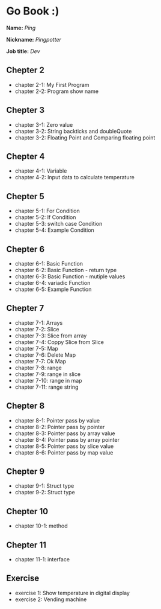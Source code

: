 # Go Book :)

**Name:** *Ping*

**Nickname:** *Pingpotter*

**Job title:** *Dev*

## Chepter 2 ##

* chapter 2-1: My First Program
* chapter 2-2: Program show name

## Chepter 3 ##

* chapter 3-1: Zero value
* chapter 3-2: String backticks and doubleQuote
* chapter 3-2: Floating Point and Comparing floating point

## Chepter 4 ##

* chapter 4-1: Variable
* chapter 4-2: Input data to calculate temperature

## Chepter 5 ##

* chapter 5-1: For Condition
* chapter 5-2: If Condition
* chapter 5-3: switch case Condition
* chapter 5-4: Example Condition

## Chepter 6 ##

* chapter 6-1: Basic Function
* chapter 6-2: Basic Function - return type
* chapter 6-3: Basic Function - mutiple values
* chapter 6-4: variadic Function 
* chapter 6-5: Example Function 

## Chepter 7 ##

* chapter 7-1: Arrays 
* chapter 7-2: Slice 
* chapter 7-3: Slice from array
* chapter 7-4: Coppy Slice from Slice
* chapter 7-5: Map
* chapter 7-6: Delete Map
* chapter 7-7: Ok Map
* chapter 7-8: range
* chapter 7-9: range in slice
* chapter 7-10: range in map
* chapter 7-11: range string

## Chepter 8 ##

* chapter 8-1: Pointer pass by value 
* chapter 8-2: Pointer pass by pointer 
* chapter 8-3: Pointer pass by array value 
* chapter 8-4: Pointer pass by array pointer
* chapter 8-5: Pointer pass by slice value
* chapter 8-6: Pointer pass by map value

## Chepter 9 ##

* chapter 9-1: Struct type
* chapter 9-2: Struct type


## Chepter 10 ##
* chapter 10-1: method

## Chepter 11 ##
* chapter 11-1: interface



## Exercise ##

* exercise 1: Show temperature in digital display
* exercise 2: Vending machine
